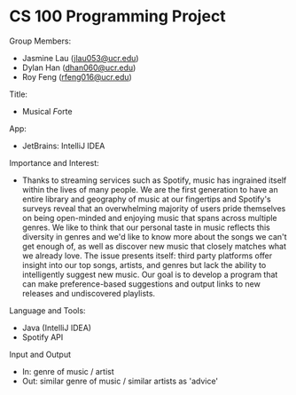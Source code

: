 # CS 100 Programming Project

Group Members:
  - Jasmine Lau (jlau053@ucr.edu)
  - Dylan Han (dhan060@ucr.edu)
  - Roy Feng (rfeng016@ucr.edu)
  
Title:
  - Musical *F*orte
  
App:
  - JetBrains: IntelliJ IDEA
  
Importance and Interest:
  - Thanks to streaming services such as Spotify, music has ingrained itself within the lives of many people. We are the first generation to have an entire library and geography of music at our fingertips and Spotify's surveys reveal that an overwhelming majority of users pride themselves on being open-minded and enjoying music that spans across multiple genres. We like to think that our personal taste in music reflects this diversity in genres and we'd like to know more about the songs we can't get enough of, as well as discover new music that closely matches what we already love. The issue presents itself: third party platforms offer insight into our top songs, artists, and genres but lack the ability to intelligently suggest new music. Our goal is to develop a program that can make preference-based suggestions and output links to new releases and undiscovered playlists.
    
 Language and Tools:
  - Java (IntelliJ IDEA)
  - Spotify API

Input and Output
  - In: genre of music / artist
  - Out: similar genre of music / similar artists as 'advice'

